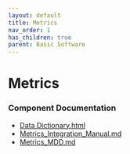 ```yaml
---
layout: default
title: Metrics
nav_order: 1
has_children: true
parent: Basic Software
---
```

# Metrics
### Component Documentation

- [Data Dictionary.html](doc/Data%20Dictionary.html)
- [Metrics_Integration_Manual.md](doc/Metrics_Integration_Manual.md)
- [Metrics_MDD.md](doc/Metrics_MDD.md)

